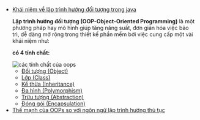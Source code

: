 <div class="goto-wrapper mom_list">
    <ul id="go-to-detail">
        <li class="list-goto-1">
            <a href="#goto-h2-1">Khái niệm về lập trình hướng đối tượng trong java</a>
            <p><strong> Lập trình hướng đối tượng (OOP-Object-Oriented Programming)</strong> là một phương pháp hay mô hình giúp tăng năng suất, đơn giản hóa việc bảo trì, dễ dàng mở rộng trong thiết kế phần mềm bởi việc cung cấp một vài khái niệm như: </p>
            <p> <strong>có 4 tính chất:</strong> </p>
            <img src="/images/java/cac-tinh-chat-cua-oops.png" alt="các tính chất của oops">
            <ul>
                <li><a href="#goto-h3-1">Đối tượng (Object)</a></li>
                <li><a href="#goto-h3-2">Lớp (Class)</a></li>
                <li><a href="#goto-h3-3">Kế thừa (Inheritance)</a></li>
                <li><a href="#goto-h3-4">Đa hình (Polymorphism)</a></li>
                <li><a href="#goto-h3-5">Trừu tượng (Abstraction)</a></li>
                <li><a href="#goto-h3-6">Đóng gói (Encapsulation)</a></li>
            </ul>
        </li>
        <li class="list-goto-2">
            <a href="#goto-h2-2">Thế mạnh của OOPs so với ngôn ngữ lập trình hướng thủ tục</a>
        </li>
    </ul>
</div>

